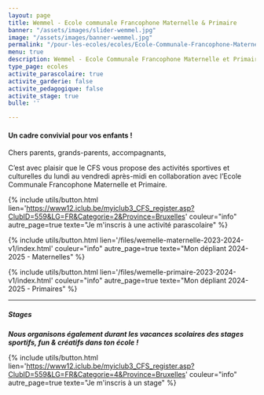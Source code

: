```yaml
---
layout: page
title: Wemmel - Ecole communale Francophone Maternelle & Primaire
banner: "/assets/images/slider-wemmel.jpg"
image: "/assets/images/banner-wemmel.jpg"
permalink: "/pour-les-ecoles/ecoles/Ecole-Communale-Francophone-Maternelle-Primaire/"
menu: true
description: Wemmel - Ecole Communale Francophone Maternelle et Primaire
type_page: ecoles
activite_parascolaire: true
activite_garderie: false
activite_pedagogique: false
activite_stage: true
bulle: ''

---
```

#### **Un cadre convivial pour vos enfants !**

Chers parents, grands-parents, accompagnants, 

C’est avec plaisir que le CFS vous propose des activités sportives et culturelles du lundi au vendredi après-midi en collaboration avec l’Ecole Communale Francophone Maternelle et Primaire.

{% include utils/button.html  
lien='https://www12.iclub.be/myiclub3_CFS_register.asp?ClubID=559&LG=FR&Categorie=2&Province=Bruxelles' couleur="info" autre_page=true texte="Je m'inscris à une activité parascolaire" %}

{% include utils/button.html lien='/files/wemelle-maternelle-2023-2024-v1/index.html' couleur="info" autre_page=true texte="Mon dépliant 2024-2025 - Maternelles" %}

{% include utils/button.html lien='/files/wemelle-primaire-2023-2024-v1/index.html' couleur="info" autre_page=true texte="Mon dépliant 2024-2025 - Primaires" %}

***

##### **Stages**

**_Nous organisons également durant les vacances scolaires des stages sportifs, fun & créatifs dans ton école !_**

{% include utils/button.html lien='https://www12.iclub.be/myiclub3_CFS_register.asp?ClubID=559&LG=FR&Categorie=4&Province=Bruxelles' couleur="info" autre_page=true texte="Je m'inscris à un stage" %}